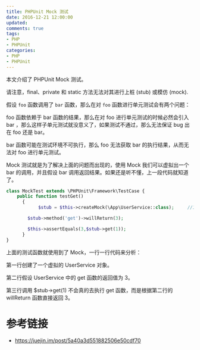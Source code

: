 ```yaml
---
title: PHPUnit Mock 测试
date: 2016-12-21 12:00:00
updated:
comments: true
tags:
- PHP
- PHPUnit
categories:
- PHP
- PHPUnit
---
```


本文介绍了 PHPUnit Mock 测试。

请注意，final、private 和 static 方法无法对其进行上桩 (stub) 或模仿 (mock).

<!--more-->

假设 `foo` 函数调用了 `bar` 函数，那么在对 `foo` 函数进行单元测试会有两个问题：

foo 函数依赖于 bar 函数的结果，那么在对 foo 进行单元测试的时候必然会引入 bar ，那么这样子单元测试就没意义了，如果测试不通过，那么无法保证 bug 出在 foo 还是 bar。

bar 函数可能在测试环境不可执行，那么 foo 无法获取 bar 的执行结果，从而无法对 foo 进行单元测试。

Mock 测试就是为了解决上面的问题而出现的，使用 Mock 我们可以虚拟出一个 bar 的调用，并且假设 bar 调用返回结果。如果还是听不懂，上一段代码就知道了。

```php
class MockTest extends \PHPUnit\Framework\TestCase {
    public function testGet()
	  {  
		    $stub = $this->createMock(\App\UserService::class);     //1

        $stub->method('get')->willReturn(3); 				          	//2

        $this->assertEquals(3,$stub->get(1));  					        //3
	  }
}
```

上面的测试函数就使用到了 Mock，一行一行代码来分析：

第一行创建了一个虚拟的 UserService 对象。

第二行假设 UserService 中的 get 函数的返回值为 3。

第三行调用 $stub->get(1) 不会真的去执行 get 函数，而是根据第二行的 willReturn 函数直接返回 3。

# 参考链接

* https://juejin.im/post/5a40a3d551882506e50cdf70
